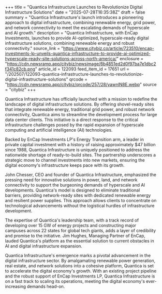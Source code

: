 +++
title = "Quantica Infrastructure Launches to Revolutionize Digital Infrastructure Solutions"
date = "2025-07-28T16:35:38Z"
draft = false
summary = "Quantica Infrastructure's launch introduces a pioneering approach to digital infrastructure, combining renewable energy, grid power, and network connectivity to meet the escalating demands of hyperscale and AI growth."
description = "Quantica Infrastructure, with EnCap Investments, launches to provide AI-optimized, hyperscale-ready digital infrastructure solutions, combining renewable energy and robust connectivity."
source_link = "https://www.citybiz.co/article/723510/encap-investments-lp-unveils-quantica-infrastructure-to-provide-ai-optimized-hyperscale-ready-site-solutions-across-north-america/"
enclosure = "https://cdn.newsramp.app/citybiz/newsimage/6b4851ed2d0f97ba7e1dbc2f341c82cb.png"
article_id = 122093
feed_item_id = 17651
url = "/202507/122093-quantica-infrastructure-launches-to-revolutionize-digital-infrastructure-solutions"
qrcode = "https://cdn.newsramp.app/citybiz/qrcode/257/28/yawnlN8E.webp"
source = "citybiz"
+++

<p>Quantica Infrastructure has officially launched with a mission to redefine the landscape of digital infrastructure solutions. By offering shovel-ready sites that integrate renewable energy, traditional grid power, and robust network connectivity, Quantica aims to streamline the development process for large data center clients. This initiative is a direct response to the critical infrastructure challenges posed by the rapid expansion of hyperscale computing and artificial intelligence (AI) technologies.</p><p>Backed by EnCap Investments LP's Energy Transition arm, a leader in private capital investment with a history of raising approximately $47 billion since 1988, Quantica Infrastructure is uniquely positioned to address the nationwide shortage of ready-to-build sites. The partnership underscores a strategic move to channel investments into new markets, ensuring the digital economy's infrastructure keeps pace with its growth.</p><p>John Chesser, CEO and founder of Quantica Infrastructure, emphasized the pressing need for innovative solutions in power, land, and network connectivity to support the burgeoning demands of hyperscale and AI developments. Quantica's model is designed to eliminate traditional barriers, providing network-ready sites with dedicated renewable energy and resilient power supplies. This approach allows clients to concentrate on technological advancements without the logistical hurdles of infrastructure development.</p><p>The expertise of Quantica's leadership team, with a track record of developing over 15 GW of energy projects and constructing major campuses across 22 states for global tech giants, adds a layer of credibility and promise to the initiative. Jim Hughes, Managing Partner of EnCap, lauded Quantica's platform as the essential solution to current obstacles in AI and digital infrastructure expansion.</p><p>Quantica Infrastructure's emergence marks a pivotal advancement in the digital infrastructure sector. By amalgamating renewable power generation, real estate, and network solutions into a cohesive platform, Quantica is set to accelerate the digital economy's growth. With an existing project pipeline and the robust support of EnCap Investments LP, Quantica Infrastructure is on a fast track to scaling its operations, meeting the digital economy's ever-increasing demands head-on.</p>
